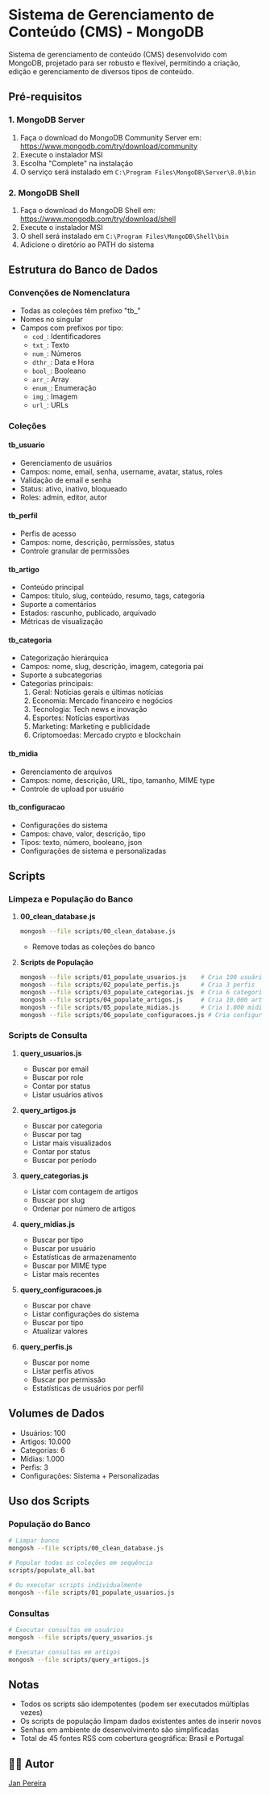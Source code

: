 # Sistema de Gerenciamento de Conteúdo (CMS) - MongoDB

Sistema de gerenciamento de conteúdo (CMS) desenvolvido com MongoDB, projetado para ser robusto e flexível, permitindo a criação, edição e gerenciamento de diversos tipos de conteúdo.

## Pré-requisitos

### 1. MongoDB Server
1. Faça o download do MongoDB Community Server em:
   https://www.mongodb.com/try/download/community
2. Execute o instalador MSI
3. Escolha "Complete" na instalação
4. O serviço será instalado em `C:\Program Files\MongoDB\Server\8.0\bin`

### 2. MongoDB Shell
1. Faça o download do MongoDB Shell em:
   https://www.mongodb.com/try/download/shell
2. Execute o instalador MSI
3. O shell será instalado em `C:\Program Files\MongoDB\Shell\bin`
4. Adicione o diretório ao PATH do sistema

## Estrutura do Banco de Dados

### Convenções de Nomenclatura
- Todas as coleções têm prefixo "tb_"
- Nomes no singular
- Campos com prefixos por tipo:
  - `cod_`: Identificadores
  - `txt_`: Texto
  - `num_`: Números
  - `dthr_`: Data e Hora
  - `bool_`: Booleano
  - `arr_`: Array
  - `enum_`: Enumeração
  - `img_`: Imagem
  - `url_`: URLs

### Coleções

#### tb_usuario
- Gerenciamento de usuários
- Campos: nome, email, senha, username, avatar, status, roles
- Validação de email e senha
- Status: ativo, inativo, bloqueado
- Roles: admin, editor, autor

#### tb_perfil
- Perfis de acesso
- Campos: nome, descrição, permissões, status
- Controle granular de permissões

#### tb_artigo
- Conteúdo principal
- Campos: título, slug, conteúdo, resumo, tags, categoria
- Suporte a comentários
- Estados: rascunho, publicado, arquivado
- Métricas de visualização

#### tb_categoria
- Categorização hierárquica
- Campos: nome, slug, descrição, imagem, categoria pai
- Suporte a subcategorias
- Categorias principais:
  1. Geral: Notícias gerais e últimas notícias
  2. Economia: Mercado financeiro e negócios
  3. Tecnologia: Tech news e inovação
  4. Esportes: Notícias esportivas
  5. Marketing: Marketing e publicidade
  6. Criptomoedas: Mercado crypto e blockchain

#### tb_midia
- Gerenciamento de arquivos
- Campos: nome, descrição, URL, tipo, tamanho, MIME type
- Controle de upload por usuário

#### tb_configuracao
- Configurações do sistema
- Campos: chave, valor, descrição, tipo
- Tipos: texto, número, booleano, json
- Configurações de sistema e personalizadas

## Scripts

### Limpeza e População do Banco

1. **00_clean_database.js**
   ```bash
   mongosh --file scripts/00_clean_database.js
   ```
   - Remove todas as coleções do banco

2. **Scripts de População**
   ```bash
   mongosh --file scripts/01_populate_usuarios.js    # Cria 100 usuários
   mongosh --file scripts/02_populate_perfis.js      # Cria 3 perfis
   mongosh --file scripts/03_populate_categorias.js  # Cria 6 categorias
   mongosh --file scripts/04_populate_artigos.js     # Cria 10.000 artigos
   mongosh --file scripts/05_populate_midias.js      # Cria 1.000 mídias
   mongosh --file scripts/06_populate_configuracoes.js # Cria configurações
   ```

### Scripts de Consulta

1. **query_usuarios.js**
   - Buscar por email
   - Buscar por role
   - Contar por status
   - Listar usuários ativos

2. **query_artigos.js**
   - Buscar por categoria
   - Buscar por tag
   - Listar mais visualizados
   - Contar por status
   - Buscar por período

3. **query_categorias.js**
   - Listar com contagem de artigos
   - Buscar por slug
   - Ordenar por número de artigos

4. **query_midias.js**
   - Buscar por tipo
   - Buscar por usuário
   - Estatísticas de armazenamento
   - Buscar por MIME type
   - Listar mais recentes

5. **query_configuracoes.js**
   - Buscar por chave
   - Listar configurações do sistema
   - Buscar por tipo
   - Atualizar valores

6. **query_perfis.js**
   - Buscar por nome
   - Listar perfis ativos
   - Buscar por permissão
   - Estatísticas de usuários por perfil

## Volumes de Dados
- Usuários: 100
- Artigos: 10.000
- Categorias: 6
- Mídias: 1.000
- Perfis: 3
- Configurações: Sistema + Personalizadas

## Uso dos Scripts

### População do Banco
```bash
# Limpar banco
mongosh --file scripts/00_clean_database.js

# Popular todas as coleções em sequência
scripts/populate_all.bat

# Ou executar scripts individualmente
mongosh --file scripts/01_populate_usuarios.js
```

### Consultas
```bash
# Executar consultas em usuários
mongosh --file scripts/query_usuarios.js

# Executar consultas em artigos
mongosh --file scripts/query_artigos.js
```

## Notas
- Todos os scripts são idempotentes (podem ser executados múltiplas vezes)
- Os scripts de população limpam dados existentes antes de inserir novos
- Senhas em ambiente de desenvolvimento são simplificadas
- Total de 45 fontes RSS com cobertura geográfica: Brasil e Portugal

## 👨‍💻 Autor
[Jan Pereira](https://github.com/janpereira82)

